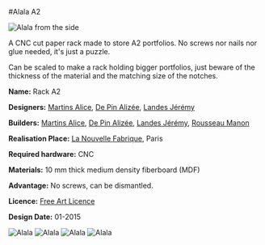 #Alala A2

![Alala from the side](https://github.com/jjjlllnnn/Alala/blob/master/40%20images/Alala_01.jpg)


A CNC cut paper rack made to store A2 portfolios. No screws nor nails nor glue needed, it's just a puzzle.

Can be scaled to make a rack holding bigger portfolios, just beware of the thickness of the material and the matching size of the notches.

**Name:** Rack A2

**Designers:** [Martins Alice](http://a2spaceater.tumblr.com/), [De Pin Alizée](http://www.alizeedepin.com/), [Landes Jérémy](http://jjllnn.fr)

**Builders:** [Martins Alice](http://a2spaceater.tumblr.com/), [De Pin Alizée](http://www.alizeedepin.com/), [Landes Jérémy](http://jjllnn.fr), [Rousseau Manon](http://manonrousseau.tumblr.com/)

**Realisation Place:** [La Nouvelle Fabrique](http://www.nouvellefabrique.fr/), Paris

**Required hardware:** CNC

**Materials:** 10 mm thick medium density fiberboard (MDF)

**Advantage:** No screws, can be dismantled.

**Licence:** [Free Art Licence](http://artlibre.org/licence/lal/en/)

**Design Date:** 01-2015

![Alala](https://github.com/jjjlllnnn/Alala/blob/master/40%20images/Alala_02.jpg)
![Alala](https://github.com/jjjlllnnn/Alala/blob/master/40%20images/Alala_03.jpg)
![Alala](https://github.com/jjjlllnnn/Alala/blob/master/40%20images/Alala_04.jpg)
![Alala](https://github.com/jjjlllnnn/Alala/blob/master/40%20images/Alala_05.jpg)